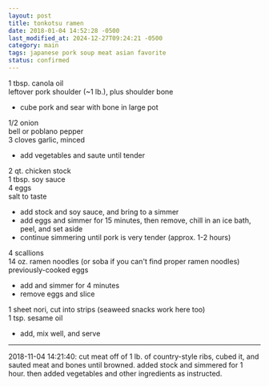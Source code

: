 ```yaml
---
layout: post
title: tonkotsu ramen
date: 2018-01-04 14:52:28 -0500
last_modified_at: 2024-12-27T09:24:21 -0500
category: main
tags: japanese pork soup meat asian favorite
status: confirmed
---
```

1 tbsp. canola oil  
leftover pork shoulder (~1 lb.), plus shoulder bone  

  * cube pork and sear with bone in large pot

1/2 onion  
bell or poblano pepper  
3 cloves garlic, minced  

  * add vegetables and saute until tender

2 qt. chicken stock  
1 tbsp. soy sauce  
4 eggs  
salt to taste  

  * add stock and soy sauce, and bring to a simmer
  * add eggs and simmer for 15 minutes, then remove, chill in an ice bath, peel, and set aside
  * continue simmering until pork is very tender (approx. 1-2 hours)

4 scallions  
14 oz. ramen noodles (or soba if you can't find proper ramen noodles)  
previously-cooked eggs  

  * add and simmer for 4 minutes
  * remove eggs and slice

1 sheet nori, cut into strips (seaweed snacks work here too)  
1 tsp. sesame oil  

  * add, mix well, and serve

---

2018-11-04 14:21:40: cut meat off of 1 lb. of country-style ribs, cubed it, and
sauted meat and bones until browned.  added stock and simmered for 1 hour. then
added vegetables and other ingredients as instructed.
